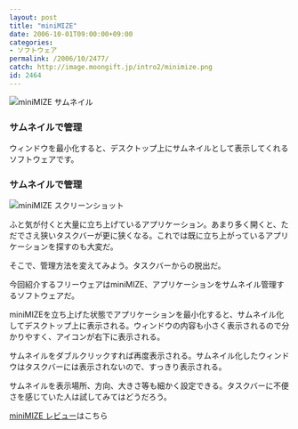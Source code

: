 ```yaml
---
layout: post
title: "miniMIZE"
date: 2006-10-01T09:00:00+09:00
categories:
- ソフトウェア
permalink: /2006/10/2477/
catch: http://image.moongift.jp/intro2/minimize.png
id: 2464
---
```

 ![miniMIZE サムネイル](http://image.moongift.jp/intro2/minimize.t.png "miniMIZE サムネイル")
  

### サムネイルで管理
  
ウィンドウを最小化すると、デスクトップ上にサムネイルとして表示してくれるソフトウェアです。  
<!--more-->  

### サムネイルで管理
  

![miniMIZE スクリーンショット](http://image.moongift.jp/intro2/minimize.png "miniMIZE スクリーンショット")

  

ふと気が付くと大量に立ち上げているアプリケーション。あまり多く開くと、ただでさえ狭いタスクバーが更に狭くなる。これでは既に立ち上がっているアプリケーションを探すのも大変だ。

  

そこで、管理方法を変えてみよう。タスクバーからの脱出だ。

  

今回紹介するフリーウェアはminiMIZE、アプリケーションをサムネイル管理するソフトウェアだ。

  

miniMIZEを立ち上げた状態でアプリケーションを最小化すると、サムネイル化してデスクトップ上に表示される。ウィンドウの内容も小さく表示されるので分かりやすく、アイコンが右下に表示される。

  

サムネイルをダブルクリックすれば再度表示される。サムネイル化したウィンドウはタスクバーには表示されないので、すっきり表示される。

  

サムネイルを表示場所、方向、大きさ等も細かく設定できる。タスクバーに不便さを感じていた人は試してみてはどうだろう。

  

[miniMIZE レビュー](http://fw.moongift.jp/review/i-2478.html)はこちら

